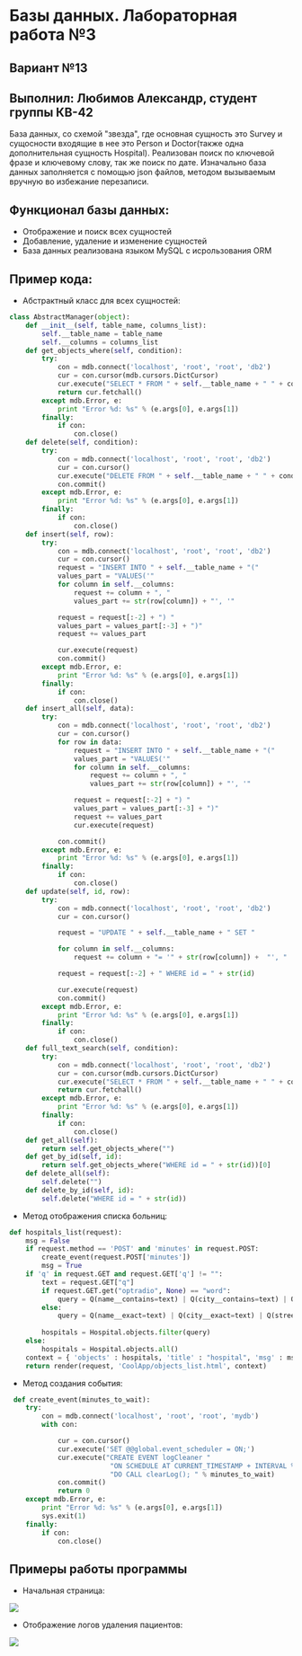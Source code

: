 # Базы данных. Лабораторная работа №3
## Вариант №13
## Выполнил: Любимов Александр, студент группы КВ-42

База данных, со схемой "звезда", где основная сущность это Survey и сущосности входящие в нее это Person и Doctor(также одна дополнительная сущность Hospital). Реализован поиск по ключевой фразе и ключевому слову, так же поиск по дате. Изначально база данных заполняется с помощью json файлов, методом вызываемым вручную во избежание перезаписи.

## Функционал базы данных: 
- Отображение и поиск всех сущностей
- Добавление, удаление и изменение сущностей
- База данных реализована языком MySQL с исрользования ORM

## Пример кода:
- Абстрактный класс для всех сущностей:

```python
class AbstractManager(object):
	def __init__(self, table_name, columns_list):
		self.__table_name = table_name
		self.__columns = columns_list
	def get_objects_where(self, condition):
		try:
			con = mdb.connect('localhost', 'root', 'root', 'db2')
			cur = con.cursor(mdb.cursors.DictCursor)
			cur.execute("SELECT * FROM " + self.__table_name + " " + condition)
			return cur.fetchall()
		except mdb.Error, e:
			print "Error %d: %s" % (e.args[0], e.args[1])
		finally:
			if con:
				con.close()
	def delete(self, condition):
		try:
			con = mdb.connect('localhost', 'root', 'root', 'db2')
			cur = con.cursor()
			cur.execute("DELETE FROM " + self.__table_name + " " + condition)
			con.commit()
		except mdb.Error, e:
			print "Error %d: %s" % (e.args[0], e.args[1])
		finally:
			if con:
				con.close()
	def insert(self, row):
		try:
			con = mdb.connect('localhost', 'root', 'root', 'db2')
			cur = con.cursor()
			request = "INSERT INTO " + self.__table_name + "("
			values_part = "VALUES('"
			for column in self.__columns:
				request += column + ", " 
				values_part += str(row[column]) + "', '"

			request = request[:-2] + ") "
			values_part = values_part[:-3] + ")"
			request += values_part

			cur.execute(request)
			con.commit()
		except mdb.Error, e:
			print "Error %d: %s" % (e.args[0], e.args[1])
		finally:
			if con:
				con.close()
	def insert_all(self, data):
		try:
			con = mdb.connect('localhost', 'root', 'root', 'db2')
			cur = con.cursor()
			for row in data:
				request = "INSERT INTO " + self.__table_name + "("
				values_part = "VALUES('"
				for column in self.__columns:
					request += column + ", " 
					values_part += str(row[column]) + "', '"

				request = request[:-2] + ") "
				values_part = values_part[:-3] + ")"
				request += values_part
				cur.execute(request)

			con.commit()
		except mdb.Error, e:
			print "Error %d: %s" % (e.args[0], e.args[1])
		finally:
			if con:
				con.close()
	def update(self, id, row):
		try:
			con = mdb.connect('localhost', 'root', 'root', 'db2')
			cur = con.cursor()

			request = "UPDATE " + self.__table_name + " SET "

			for column in self.__columns:
				request += column + "= '" + str(row[column]) +  "', "

			request = request[:-2] + " WHERE id = " + str(id)

			cur.execute(request)
			con.commit()
		except mdb.Error, e:
			print "Error %d: %s" % (e.args[0], e.args[1])
		finally:
			if con:
				con.close()
	def full_text_search(self, condition):
		try:
			con = mdb.connect('localhost', 'root', 'root', 'db2')
			cur = con.cursor(mdb.cursors.DictCursor)
			cur.execute("SELECT * FROM " + self.__table_name + " " + condition)
			return cur.fetchall()
		except mdb.Error, e:
			print "Error %d: %s" % (e.args[0], e.args[1])
		finally:
			if con:
				con.close()
	def get_all(self):
		return self.get_objects_where("")
	def get_by_id(self, id):
		return self.get_objects_where("WHERE id = " + str(id))[0]
	def delete_all(self):
		self.delete("")
	def delete_by_id(self, id):
		self.delete("WHERE id = " + str(id))
 ```

- Метод отображения списка больниц:
 
```python
def hospitals_list(request):
	msg = False
	if request.method == 'POST' and 'minutes' in request.POST:
		create_event(request.POST['minutes'])
		msg = True
	if 'q' in request.GET and request.GET['q'] != "":
		text = request.GET["q"]
		if request.GET.get("optradio", None) == "word":
			query = Q(name__contains=text) | Q(city__contains=text) | Q(street__contains=text)
		else:
			query = Q(name__exact=text) | Q(city__exact=text) | Q(street__exact=text)
		
		hospitals = Hospital.objects.filter(query)
	else:
		hospitals = Hospital.objects.all()
	context = { 'objects' : hospitals, 'title' : "hospital", 'msg' : msg}
	return render(request, 'CoolApp/objects_list.html', context)
```

- Метод создания события:
 
```python
 def create_event(minutes_to_wait):
    try:
    	con = mdb.connect('localhost', 'root', 'root', 'mydb')
        with con:

            cur = con.cursor()
            cur.execute('SET @@global.event_scheduler = ON;')
            cur.execute("CREATE EVENT logCleaner "
                         "ON SCHEDULE AT CURRENT_TIMESTAMP + INTERVAL %s MINUTE "
                         "DO CALL clearLog(); " % minutes_to_wait)
            con.commit()
            return 0
    except mdb.Error, e:
        print "Error %d: %s" % (e.args[0], e.args[1])
        sys.exit(1)
    finally:
        if con:
            con.close()
 ```
 
 
## Примеры работы программы

- Начальная страница:
<img src="https://pp.vk.me/c836432/v836432399/12624/0floqAATqIA.jpg" align="center"/>

- Отображение логов удаления пациентов:
<img src="https://pp.vk.me/c836432/v836432399/1262e/PC0f0NWMe2o.jpg" align="center"/>
